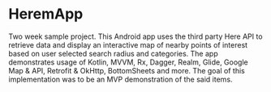 # HeremApp

Two week sample project. This Android app uses the third party Here API to retrieve data and display an interactive map of nearby points of interest based on user selected search radius and categories.
The app demonstrates usage of Kotlin, MVVM, Rx, Dagger, Realm, Glide, Google Map & API, Retrofit & OkHttp, BottomSheets and more.
The goal of this implementation was to be an MVP demonstration of the said items.
